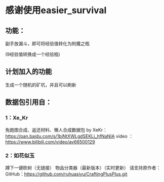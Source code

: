 # 感谢使用easier_survival

## 功能：

副手放漏斗，即可将经验值转化为附魔之瓶

(9经验值转换成一个经验瓶)

## 计划加入的功能

生成一个随机的矿坑，并且可以刷新

## 数据包引用自：

### 1：Xe_Kr
免跑图合成、返还材料、懒人合成数据包
by XeKr：  https://pan.baidu.com/s/1bjNtXWLgdSEKLi_hfNaNIA
video ：https://www.bilibili.com/video/av66500129

### 2：如花似玉
蹲下一键砍树（无链接）
物品分类器（最新版本）（实时更新）
请支持原作者：GitHub：https://github.com/ruhuasiyu/CraftingPlusPlus.git
